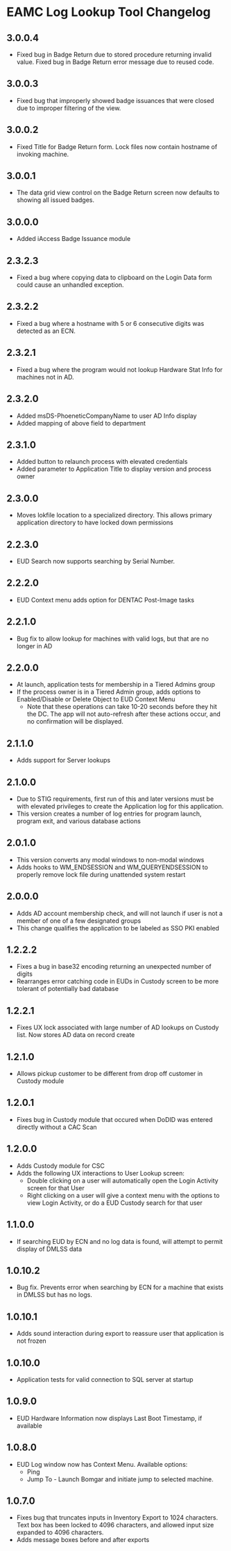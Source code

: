 # EAMC Log Lookup Tool Changelog

## 3.0.0.4

- Fixed bug in Badge Return due to stored procedure returning invalid value.  Fixed bug in Badge Return error message due to reused code.

## 3.0.0.3

- Fixed bug that improperly showed badge issuances that were closed due to improper filtering of the view.

## 3.0.0.2

- Fixed Title for Badge Return form. Lock files now contain hostname of invoking machine.

## 3.0.0.1

- The data grid view control on the Badge Return screen now defaults to showing all issued badges.

## 3.0.0.0

- Added iAccess Badge Issuance module

## 2.3.2.3

- Fixed a bug where copying data to clipboard on the Login Data form could cause an unhandled exception.

## 2.3.2.2

- Fixed a bug where a hostname with 5 or 6 consecutive digits was detected as an ECN.

## 2.3.2.1

- Fixed a bug where the program would not lookup Hardware Stat Info for machines not in AD.

## 2.3.2.0

- Added msDS-PhoeneticCompanyName to user AD Info display
- Added mapping of above field to department

## 2.3.1.0

- Added button to relaunch process with elevated credentials
- Added parameter to Application Title to display version and process owner
 
## 2.3.0.0

- Moves lokfile location to a specialized directory.  This allows primary application directory to have locked down permissions
 
## 2.2.3.0

- EUD Search now supports searching by Serial Number.
 
## 2.2.2.0

- EUD Context menu adds option for DENTAC Post-Image tasks
 
## 2.2.1.0

- Bug fix to allow lookup for machines with valid logs, but that are no longer in AD
 
## 2.2.0.0

- At launch, application tests for membership in a Tiered Admins group
- If the process owner is in a Tiered Admin group, adds options to Enabled/Disable or Delete Object to EUD Context Menu
    - Note that these operations can take 10-20 seconds before they hit the DC. The app will not auto-refresh after these actions occur, and no confirmation will be displayed.
  
## 2.1.1.0

- Adds support for Server lookups
 
## 2.1.0.0

- Due to STIG requirements, first run of this and later versions must be with elevated privileges to create the Application log for this application.
- This version creates a number of log entries for program launch, program exit, and various database actions
 
## 2.0.1.0

- This version converts any modal windows to non-modal windows
- Adds hooks to WM_ENDSESSION and WM_QUERYENDSESSION to properly remove lock file during unattended system restart
 
## 2.0.0.0

- Adds AD account membership check, and will not launch if user is not a member of one of a few designated groups
- This change qualifies the application to be labeled as SSO PKI enabled
 
## 1.2.2.2

- Fixes a bug in base32 encoding returning an unexpected number of digits
- Rearranges error catching code in EUDs in Custody screen to be more tolerant of potentially bad database
 
## 1.2.2.1

- Fixes UX lock associated with large number of AD lookups on Custody list.  Now stores AD data on record create
 
## 1.2.1.0

- Allows pickup customer to be different from drop off customer in Custody module
 
## 1.2.0.1

- Fixes bug in Custody module that occured when DoDID was entered directly without a CAC Scan
 
## 1.2.0.0

- Adds Custody module for CSC
- Adds the following UX interactions to User Lookup screen:
    - Double clicking on a user will automatically open the Login Activity screen for that User
    - Right clicking on a user will give a context menu with the options to view Login Activity, or do a EUD Custody search for that user
  
## 1.1.0.0 

- If searching EUD by ECN and no log data is found, will attempt to permit display of DMLSS data
 
## 1.0.10.2

- Bug fix. Prevents error when searching by ECN for a machine that exists in DMLSS but has no logs.
 
## 1.0.10.1

- Adds sound interaction during export to reassure user that application is not frozen
 
## 1.0.10.0

- Application tests for valid connection to SQL server at startup
 
## 1.0.9.0

- EUD Hardware Information now displays Last Boot Timestamp, if available
 
## 1.0.8.0

- EUD Log window now has Context Menu.  Available options:
    - Ping
    - Jump To - Launch Bomgar and initiate jump to selected machine.
  
## 1.0.7.0
 
- Fixes bug that truncates inputs in Inventory Export to 1024 characters.  Text box has been locked to 4096 characters, and allowed input size expanded to 4096 characters.
- Adds message boxes before and after exports
